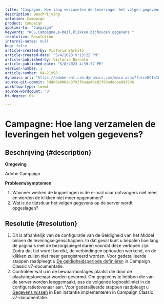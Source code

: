 ```yaml
---
title: "Campagne: Hoe lang verzamelen de leveringen het volgen gegevens?"
description: Beschrijving
solution: Campaign
product: Campaign
applies-to: "Campaign"
keywords: "KCS,Campagne,e-mail,klikken,bijhouden,gegevens "
resolution: Resolution
internal-notes: null
bug: false
article-created-by: Victoria Barnato
article-created-date: "5/4/2023 9:13:22 PM"
article-published-by: Victoria Barnato
article-published-date: "5/8/2023 4:59:37 PM"
version-number: 1
article-number: KA-21990
dynamics-url: "https://adobe-ent.crm.dynamics.com/main.aspx?forceUCI=1&pagetype=entityrecord&etn=knowledgearticle&id=4f5ec47a-c0ea-ed11-a7c6-6045bd0065f9"
source-git-commit: 5d406e0082a3793fbaaa46c82f89adddee892906
workflow-type: tm+mt
source-wordcount: '0'
ht-degree: 0%

---
```


# Campagne: Hoe lang verzamelen de leveringen het volgen gegevens?

## Beschrijving {#description}


<b>Omgeving</b>

Adobe Campaign

<b>Probleem/symptomen</b>

1. Wanneer werken de koppelingen in de e-mail naar ontvangers niet meer en worden de klikken niet meer opgenomen?
2. Wat is de tijdsduur het volgen gegevens op de server wordt opgeslagen?



## Resolutie {#resolution}


1. Dit is afhankelijk van de configuratie van de Geldigheid van het Middel binnen de leveringseigenschappen. In dat geval kunt u bepalen hoe lang de pagina&#39;s met de bezorgspiegel duren voordat deze verlopen zijn. Zodra dat tijd wordt bereikt, de verbindingen ophouden werkend, en de klikken zullen niet meer geregistreerd worden. Voor gedetailleerde stappen raadpleegt u [De geldigheidsperiode definiëren](https://experienceleague.adobe.com/docs/campaign-classic/using/sending-messages/key-steps-when-creating-a-delivery/steps-sending-the-delivery.html?lang=en#defining-validity-period) in Campaign Classic v7-documentatie.
2. Controleer wat u in de bewaarmontages plaatst die door de plaatsingstovenaar worden gevormd. Om gegevens te hebben die van de server worden leeggemaakt, pas de volgende logboeklimiet in de configuratietovenaar aan. Voor gedetailleerde stappen raadpleegt u [Gegevens wissen](https://experienceleague.adobe.com/docs/campaign-classic/using/installing-campaign-classic/initial-configuration/deploying-an-instance.html?lang=en#purging-data) in Een instantie implementeren in Campaign Classic v7-documentatie.

